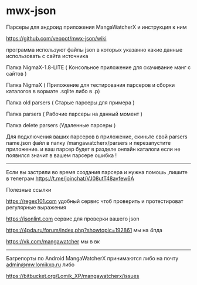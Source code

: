 # mwx-json
Парсеры для андроид приложения MangaWatcherX и инструкция к ним 

https://github.com/veopot/mwx-json/wiki


программа используют файлы json 
в которых указанно какие данные использовать с сайта источника


Папка NigmaX-1.8-LITE ( Консольное приложение для скачивание манг с сайтов )

Папка NigmaX ( Приложение для тестирования парсеров и 
сборки каталогов в вормате .sqlite либо в .p)

Папка old parsers ( Старые парсеры для примера )

Папка  parsers ( Рабочие парсеры на данный момент )

Папка  delete parsers (Удаленные парсеры )



Для подключения ваших парсеров в приложение, скиньте свой  parsers name.json файл
в папку /mangawatcherx/parsers  и перезапустите приложение.
и ваш парсер будет в разделе онлайн каталоги 
если не появился значит в вашем парсере ошибка !

--------------------------
Если вы застряли во время создания парсера
и нужна помошь ,пишите в телеграм  https://t.me/joinchat/VJ08utT48avfew6A

Полезные ссылки

https://regex101.com удобный сервис чтоб проверить и протестироват регулярные выражения

https://jsonlint.com сервис для проверки вашего json

https://4pda.ru/forum/index.php?showtopic=192861 мы на 4пда

https://vk.com/mangawatcher мы в вк

--------------------------

Багрепорты по Android MangaWatcherX принимаются либо на почту admin@mw.lomikxp.ru либо

https://bitbucket.org/Lomik_XP/mangawatcherx/issues
